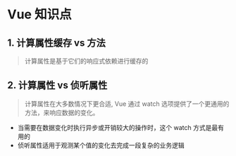  # Vue 知识点
 ## 1. 计算属性缓存 vs 方法
 > 计算属性是基于它们的响应式依赖进行缓存的
 
 ## 2. 计算属性 vs 侦听属性
 > 计算属性在大多数情况下更合适, Vue 通过 watch 选项提供了一个更通用的方法，来响应数据的变化。
- 当需要在数据变化时执行异步或开销较大的操作时，这个 watch 方式是最有用的
- 侦听属性适用于观测某个值的变化去完成一段复杂的业务逻辑